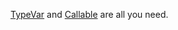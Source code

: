 [TypeVar](https://docs.python.org/3/library/typing.html#typing.TypeVar) and [Callable](https://docs.python.org/3/library/collections.abc.html#collections.abc.Callable) are all you need.
